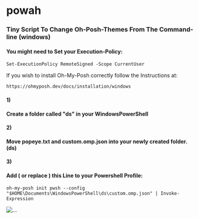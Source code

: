 # powah
### Tiny Script To Change Oh-Posh-Themes From The Command-line (windows)
#### You might need to Set your Execution-Policy:
```
Set-ExecutionPolicy RemoteSigned -Scope CurrentUser
```
If you wish to install Oh-My-Posh correctly follow the Instructions at:
```
https://ohmyposh.dev/docs/installation/windows
```


#### 1) 
####  Create a folder called "ds" in your WindowsPowerShell 
#### 2)
####  Move popeye.txt and custom.omp.json into your newly created folder. (ds)
#### 3) 
#### Add ( or replace ) this Line to your Powershell Profile: 
```
oh-my-posh init pwsh --config "$HOME\Documents\WindowsPowerShell\ds\custom.omp.json" | Invoke-Expression
```

![![...](https://img.youtube.com/vi/VID/0.jpg)](https://www.youtube.com/watch?v=VID)
